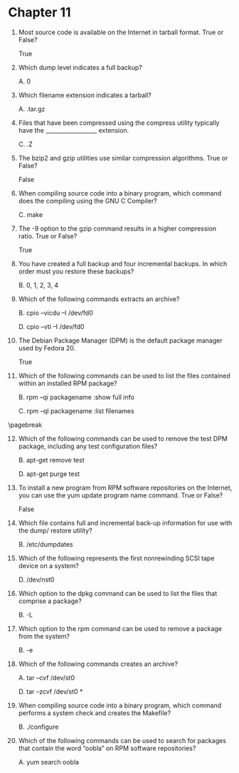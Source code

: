 
# Chapter 11

1. Most source code is available on the Internet in tarball format. True or False?

   True


2. Which dump level indicates a full backup?

   A. 0


3. Which filename extension indicates a tarball?

   A. .tar.gz


4. Files that have been compressed using the compress utility typically have the \__________________ extension.

   C. .Z


5. The bzip2 and gzip utilities use similar compression algorithms. True or False?

   False


6. When compiling source code into a binary program, which command does the compiling using the GNU C Compiler?

   C. make


7. The -9 option to the gzip command results in a higher compression ratio. True or False?

   True


8. You have created a full backup and four incremental backups. In which order must you restore these backups?

   B. 0, 1, 2, 3, 4


9. Which of the following commands extracts an archive?

   B. cpio –vicdu –I /dev/fd0

   D. cpio –vti –I /dev/fd0


10. The Debian Package Manager (DPM) is the default package manager used by Fedora 20.

    True


11. Which of the following commands can be used to list the files contained within an installed RPM package?

    B. rpm –qi packagename  :show full info

    C. rpm –ql packagename  :list filenames
    
\pagebreak


12. Which of the following commands can be used to remove the test DPM package, including any test configuration files?

    B. apt-get remove test

    D. apt-get purge test


13. To install a new program from RPM software repositories on the Internet, you can use the yum update program name command. True or False?

    False


14. Which file contains full and incremental back-up information for use with the dump/ restore utility?

    B. /etc/dumpdates


15. Which of the following represents the first nonrewinding SCSI tape device on a system?

    D. /dev/nst0


16. Which option to the dpkg command can be used to list the files that comprise a package?

    B. -L


17. Which option to the rpm command can be used to remove a package from the system?

    B. -e


18. Which of the following commands creates an archive?

    A. tar –cvf /dev/st0

    D. tar –zcvf /dev/st0 *


19. When compiling source code into a binary program, which command performs a system check and creates the Makefile?

    B. ./configure


20. Which of the following commands can be used to search for packages that contain the word “oobla” on RPM software repositories?

    A. yum search oobla
